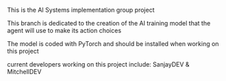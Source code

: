 This is the AI Systems implementation group project

This branch is dedicated to the creation of the AI training model that the agent will use to make its action choices

The model is coded with PyTorch and should be installed when working on this project

current developers working on this project include: SanjayDEV & MitchellDEV
